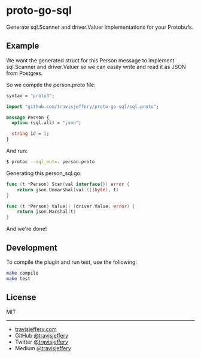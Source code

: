 # proto-go-sql

Generate sql.Scanner and driver.Valuer implementations for your Protobufs.

## Example

We want the generated struct for this Person message to implement sql.Scanner and driver.Valuer so we can easily write and read it as JSON from Postgres.

So we compile the person.proto file:

``` proto
syntax = "proto3";

import "github.com/travisjeffery/proto-go-sql/sql.proto";

message Person {
  option (sql.all) = "json";

  string id = 1;
}
```

And run:

``` sh
$ protoc --sql_out=. person.proto
```

Generating this person_sql.go:

``` go
func (t *Person) Scan(val interface{}) error {
	return json.Unmarshal(val.([]byte), t)
}

func (t *Person) Value() (driver.Value, error) {
	return json.Marshal(t)
}

```

And we're done!

## Development

To compile the plugin and run test, use the following:

```bash
make compile
make test
```

## License

MIT

---

- [travisjeffery.com](http://travisjeffery.com)
- GitHub [@travisjeffery](https://github.com/travisjeffery)
- Twitter [@travisjeffery](https://twitter.com/travisjeffery)
- Medium [@travisjeffery](https://medium.com/@travisjeffery)

